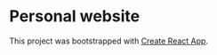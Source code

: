 # Personal website

This project was bootstrapped with [Create React App](https://github.com/facebook/create-react-app).
